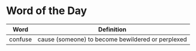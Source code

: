 # Word of the Day

|Word|Definition|
|---|---|
|confuse|cause (someone) to become bewildered or perplexed|